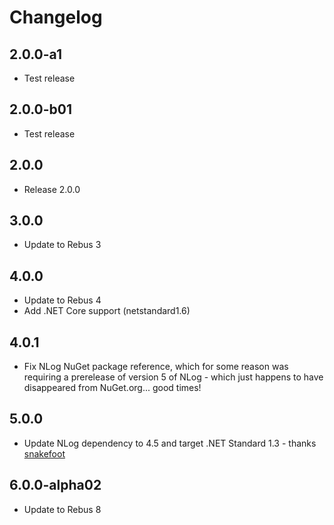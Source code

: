 # Changelog

## 2.0.0-a1
* Test release

## 2.0.0-b01
* Test release

## 2.0.0
* Release 2.0.0

## 3.0.0
* Update to Rebus 3

## 4.0.0
* Update to Rebus 4
* Add .NET Core support (netstandard1.6)

## 4.0.1
* Fix NLog NuGet package reference, which for some reason was requiring a prerelease of version 5 of NLog - which just happens to have disappeared from NuGet.org... good times!

## 5.0.0
* Update NLog dependency to 4.5 and target .NET Standard 1.3 - thanks [snakefoot]

## 6.0.0-alpha02
* Update to Rebus 8

[snakefoot]: https://github.com/snakefoot